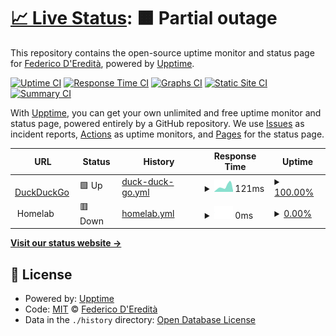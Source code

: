 # [📈 Live Status](https://maxiride.github.io/upptime): <!--live status--> **🟧 Partial outage**

This repository contains the open-source uptime monitor and status page for [Federico D'Eredità](https://maxiride.github.io/upptime), powered by [Upptime](https://github.com/upptime/upptime).

[![Uptime CI](https://github.com/maxiride/upptime/workflows/Uptime%20CI/badge.svg)](https://github.com/upptime/upptime/actions?query=workflow%3A%22Uptime+CI%22)
[![Response Time CI](https://github.com/maxiride/upptime/workflows/Response%20Time%20CI/badge.svg)](https://github.com/upptime/upptime/actions?query=workflow%3A%22Response+Time+CI%22)
[![Graphs CI](https://github.com/maxiride/upptime/workflows/Graphs%20CI/badge.svg)](https://github.com/upptime/upptime/actions?query=workflow%3A%22Graphs+CI%22)
[![Static Site CI](https://github.com/maxiride/upptime/workflows/Static%20Site%20CI/badge.svg)](https://github.com/upptime/upptime/actions?query=workflow%3A%22Static+Site+CI%22)
[![Summary CI](https://github.com/maxiride/upptime/workflows/Summary%20CI/badge.svg)](https://github.com/upptime/upptime/actions?query=workflow%3A%22Summary+CI%22)

With [Upptime](https://upptime.js.org), you can get your own unlimited and free uptime monitor and status page, powered entirely by a GitHub repository. We use [Issues](https://github.com/maxiride/upptime/issues) as incident reports, [Actions](https://github.com/maxiride/upptime/actions) as uptime monitors, and [Pages](https://maxiride.github.io/upptime) for the status page.

<!--start: status pages-->
<!-- This summary is generated by Upptime (https://github.com/upptime/upptime) -->
<!-- Do not edit this manually, your changes will be overwritten -->
<!-- prettier-ignore -->
| URL | Status | History | Response Time | Uptime |
| --- | ------ | ------- | ------------- | ------ |
| <img alt="" src="https://favicons.githubusercontent.com/duckduckgo.com" height="13"> [DuckDuckGo](https://duckduckgo.com/) | 🟩 Up | [duck-duck-go.yml](https://github.com/maxiride/upptime/commits/HEAD/history/duck-duck-go.yml) | <details><summary><img alt="Response time graph" src="./graphs/duck-duck-go/response-time-week.png" height="20"> 121ms</summary><br><a href="https://maxiride.github.io/upptime/history/duck-duck-go"><img alt="Response time 113" src="https://img.shields.io/endpoint?url=https%3A%2F%2Fraw.githubusercontent.com%2Fmaxiride%2Fupptime%2FHEAD%2Fapi%2Fduck-duck-go%2Fresponse-time.json"></a><br><a href="https://maxiride.github.io/upptime/history/duck-duck-go"><img alt="24-hour response time 112" src="https://img.shields.io/endpoint?url=https%3A%2F%2Fraw.githubusercontent.com%2Fmaxiride%2Fupptime%2FHEAD%2Fapi%2Fduck-duck-go%2Fresponse-time-day.json"></a><br><a href="https://maxiride.github.io/upptime/history/duck-duck-go"><img alt="7-day response time 121" src="https://img.shields.io/endpoint?url=https%3A%2F%2Fraw.githubusercontent.com%2Fmaxiride%2Fupptime%2FHEAD%2Fapi%2Fduck-duck-go%2Fresponse-time-week.json"></a><br><a href="https://maxiride.github.io/upptime/history/duck-duck-go"><img alt="30-day response time 119" src="https://img.shields.io/endpoint?url=https%3A%2F%2Fraw.githubusercontent.com%2Fmaxiride%2Fupptime%2FHEAD%2Fapi%2Fduck-duck-go%2Fresponse-time-month.json"></a><br><a href="https://maxiride.github.io/upptime/history/duck-duck-go"><img alt="1-year response time 113" src="https://img.shields.io/endpoint?url=https%3A%2F%2Fraw.githubusercontent.com%2Fmaxiride%2Fupptime%2FHEAD%2Fapi%2Fduck-duck-go%2Fresponse-time-year.json"></a></details> | <details><summary><a href="https://maxiride.github.io/upptime/history/duck-duck-go">100.00%</a></summary><a href="https://maxiride.github.io/upptime/history/duck-duck-go"><img alt="All-time uptime 100.00%" src="https://img.shields.io/endpoint?url=https%3A%2F%2Fraw.githubusercontent.com%2Fmaxiride%2Fupptime%2FHEAD%2Fapi%2Fduck-duck-go%2Fuptime.json"></a><br><a href="https://maxiride.github.io/upptime/history/duck-duck-go"><img alt="24-hour uptime 100.00%" src="https://img.shields.io/endpoint?url=https%3A%2F%2Fraw.githubusercontent.com%2Fmaxiride%2Fupptime%2FHEAD%2Fapi%2Fduck-duck-go%2Fuptime-day.json"></a><br><a href="https://maxiride.github.io/upptime/history/duck-duck-go"><img alt="7-day uptime 100.00%" src="https://img.shields.io/endpoint?url=https%3A%2F%2Fraw.githubusercontent.com%2Fmaxiride%2Fupptime%2FHEAD%2Fapi%2Fduck-duck-go%2Fuptime-week.json"></a><br><a href="https://maxiride.github.io/upptime/history/duck-duck-go"><img alt="30-day uptime 100.00%" src="https://img.shields.io/endpoint?url=https%3A%2F%2Fraw.githubusercontent.com%2Fmaxiride%2Fupptime%2FHEAD%2Fapi%2Fduck-duck-go%2Fuptime-month.json"></a><br><a href="https://maxiride.github.io/upptime/history/duck-duck-go"><img alt="1-year uptime 100.00%" src="https://img.shields.io/endpoint?url=https%3A%2F%2Fraw.githubusercontent.com%2Fmaxiride%2Fupptime%2FHEAD%2Fapi%2Fduck-duck-go%2Fuptime-year.json"></a></details>
| <img alt="" src="https://favicons.githubusercontent.com/null" height="13"> Homelab | 🟥 Down | [homelab.yml](https://github.com/maxiride/upptime/commits/HEAD/history/homelab.yml) | <details><summary><img alt="Response time graph" src="./graphs/homelab/response-time-week.png" height="20"> 0ms</summary><br><a href="https://maxiride.github.io/upptime/history/homelab"><img alt="Response time 0" src="https://img.shields.io/endpoint?url=https%3A%2F%2Fraw.githubusercontent.com%2Fmaxiride%2Fupptime%2FHEAD%2Fapi%2Fhomelab%2Fresponse-time.json"></a><br><a href="https://maxiride.github.io/upptime/history/homelab"><img alt="24-hour response time 0" src="https://img.shields.io/endpoint?url=https%3A%2F%2Fraw.githubusercontent.com%2Fmaxiride%2Fupptime%2FHEAD%2Fapi%2Fhomelab%2Fresponse-time-day.json"></a><br><a href="https://maxiride.github.io/upptime/history/homelab"><img alt="7-day response time 0" src="https://img.shields.io/endpoint?url=https%3A%2F%2Fraw.githubusercontent.com%2Fmaxiride%2Fupptime%2FHEAD%2Fapi%2Fhomelab%2Fresponse-time-week.json"></a><br><a href="https://maxiride.github.io/upptime/history/homelab"><img alt="30-day response time 0" src="https://img.shields.io/endpoint?url=https%3A%2F%2Fraw.githubusercontent.com%2Fmaxiride%2Fupptime%2FHEAD%2Fapi%2Fhomelab%2Fresponse-time-month.json"></a><br><a href="https://maxiride.github.io/upptime/history/homelab"><img alt="1-year response time 0" src="https://img.shields.io/endpoint?url=https%3A%2F%2Fraw.githubusercontent.com%2Fmaxiride%2Fupptime%2FHEAD%2Fapi%2Fhomelab%2Fresponse-time-year.json"></a></details> | <details><summary><a href="https://maxiride.github.io/upptime/history/homelab">0.00%</a></summary><a href="https://maxiride.github.io/upptime/history/homelab"><img alt="All-time uptime 0.00%" src="https://img.shields.io/endpoint?url=https%3A%2F%2Fraw.githubusercontent.com%2Fmaxiride%2Fupptime%2FHEAD%2Fapi%2Fhomelab%2Fuptime.json"></a><br><a href="https://maxiride.github.io/upptime/history/homelab"><img alt="24-hour uptime 0.00%" src="https://img.shields.io/endpoint?url=https%3A%2F%2Fraw.githubusercontent.com%2Fmaxiride%2Fupptime%2FHEAD%2Fapi%2Fhomelab%2Fuptime-day.json"></a><br><a href="https://maxiride.github.io/upptime/history/homelab"><img alt="7-day uptime 0.00%" src="https://img.shields.io/endpoint?url=https%3A%2F%2Fraw.githubusercontent.com%2Fmaxiride%2Fupptime%2FHEAD%2Fapi%2Fhomelab%2Fuptime-week.json"></a><br><a href="https://maxiride.github.io/upptime/history/homelab"><img alt="30-day uptime 7.96%" src="https://img.shields.io/endpoint?url=https%3A%2F%2Fraw.githubusercontent.com%2Fmaxiride%2Fupptime%2FHEAD%2Fapi%2Fhomelab%2Fuptime-month.json"></a><br><a href="https://maxiride.github.io/upptime/history/homelab"><img alt="1-year uptime 0.00%" src="https://img.shields.io/endpoint?url=https%3A%2F%2Fraw.githubusercontent.com%2Fmaxiride%2Fupptime%2FHEAD%2Fapi%2Fhomelab%2Fuptime-year.json"></a></details>

<!--end: status pages-->

[**Visit our status website →**](https://maxiride.github.io/upptime)

## 📄 License

- Powered by: [Upptime](https://github.com/upptime/upptime)
- Code: [MIT](./LICENSE) © [Federico D'Eredità](https://maxiride.github.io/upptime)
- Data in the `./history` directory: [Open Database License](https://opendatacommons.org/licenses/odbl/1-0/)
